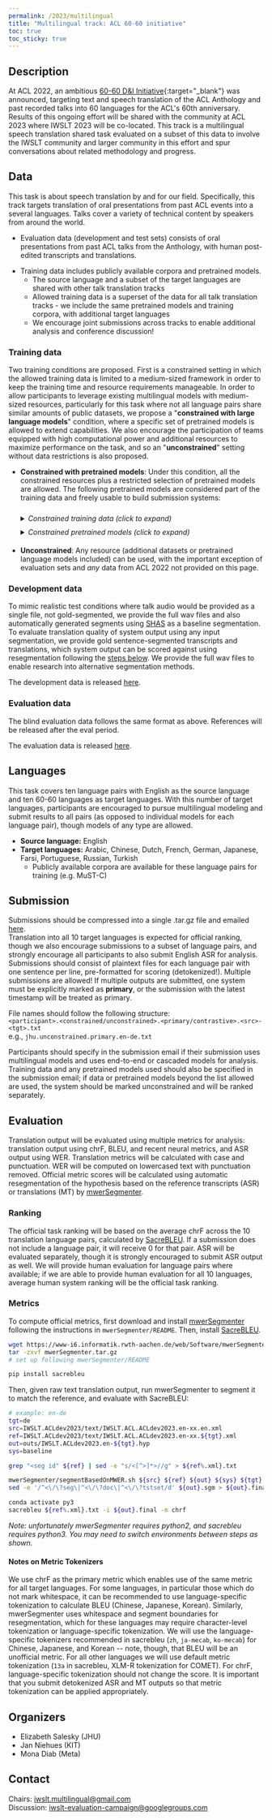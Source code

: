 ```yaml
---
permalink: /2023/multilingual
title: "Multilingual track: ACL 60-60 initiative"
toc: true
toc_sticky: true
---
```


<!--
Markdown notes: comments can be formed as in this example;
bulleted lines start with a - ;
if you want to have a line break either put a blank line in between the text or leave two spaces at the end of the line
-->


## Description

At ACL 2022, an ambitious [60-60 D&I Initiative](https://www.2022.aclweb.org/dispecialinitiative){:target="_blank"} was announced, targeting text and speech translation of the ACL Anthology and past recorded talks into 60 languages for the ACL's 60th anniversary. 
Results of this ongoing effort will be shared with the community at ACL 2023 where IWSLT 2023 will be co-located. 
This track is a multilingual speech translation shared task evaluated on a subset of this data to involve the IWSLT community and larger community in this effort and spur conversations about related methodology and progress.


## Data 

This task is about speech translation by and for our field. Specifically, this track targets translation of oral presentations from past ACL events into a several languages. Talks cover a variety of technical content by speakers from around the world.

* Evaluation data (development and test sets) consists of oral presentations from past ACL talks from the Anthology, with human post-edited transcripts and translations.
<!-- * To adapt to the task domain, terminology lists and abstract (text) translations created for the 60-60 initiative are provided. No in-domain speech translation training data is provided. -->
* Training data includes publicly available corpora and pretrained models.
  * The source language and a subset of the target languages are shared with other talk translation tracks
  * Allowed training data is a superset of the data for all talk translation tracks - we include the same pretrained models and training corpora, with additional target languages
  * We encourage joint submissions across tracks to enable additional analysis and conference discussion!

### Training data

Two training conditions are proposed. First is a constrained setting in which the allowed training data is limited to a medium-sized framework in order to keep the training time and resource requirements manageable. 
In order to allow participants to leverage existing multilingual models with medium-sized resources, particularly for this task where not all language pairs share similar amounts of public datasets, we propose a "**constrained with large language models**" condition, where a specific set of pretrained models is allowed to extend capabilities.
We also encourage the participation of teams equipped with high computational power and additional resources to maximize performance on the task, and so an "**unconstrained**" setting without data restrictions is also proposed.

* **Constrained with pretrained models**: Under this condition, all the constrained resources plus a restricted selection of pretrained models are allowed. The following pretrained models are considered part of the training data and freely usable to build submission systems:  
  <details>
    <summary style="padding-top: 10px;"><em>Constrained training data (click to expand)</em></summary>
   <table><thead><tr><th>Data type</th><th>src lang</th><th>tgt lang</th><th>Training corpus (URL)</th><th>Version</th><th>Comment</th></tr></thead><tbody><tr><td>speech</td><td>en</td><td>--</td><td><a href="http://www.openslr.org/12/">LibriSpeech</a></td><td>v12</td><td></td></tr><tr><td>speech</td><td>en</td><td>--</td><td><a href="https://github.com/srvk/how2-dataset">How2</a></td><td></td><td></td></tr><tr><td>speech</td><td>en</td><td>--</td><td><a href="https://commonvoice.mozilla.org/en/datasets">Mozilla Common Voice</a></td><td>v11.0</td><td></td></tr><tr><td>speech</td><td>en</td><td>--</td><td><a href="https://lium.univ-lemans.fr/en/ted-lium3/">TED LIUM</a></td><td>V2/V3</td><td></td></tr><tr><td>speech</td><td>en</td><td>--</td><td><a href="https://github.com/facebookresearch/voxpopuli">Vox Populi</a></td><td></td><td></td></tr><tr><td>speech-to-text-parallel</td><td>en</td><td>all</td><td><a href="https://ict.fbk.eu/must-c/">MuST-C</a></td><td>v1.2/v2.0/v3.0</td><td>(10) ar, zh, nl, fr, de, ja, fa, pt, ru, tr</td></tr><tr><td>speech-to-text-parallel</td><td>en</td><td>all</td><td><a href="https://github.com/facebookresearch/covost">CoVoST</a></td><td>v2</td><td>(10) ar, zh, nl, fr, de, ja, fa, pt, ru, tr</td></tr><tr><td>speech-to-text-parallel</td><td>en</td><td>all</td><td><a href="https://www.mllp.upv.es/europarl-st/">Europarl-ST</a></td><td>v1.1</td><td>(4) fr, de, pt, tr</td></tr><tr><td>text-parallel</td><td>en</td><td>all</td><td><a href="https://www.statmt.org/europarl/v10/training">Europarl</a></td><td>v10</td><td>(2) fr, de</td></tr><tr><td>text-parallel</td><td>en</td><td>all</td><td><a href="https://www.statmt.org/europarl/v7/training">Europarl</a></td><td>v7</td><td>(4) nl, fr, de, pt</td></tr><tr><td>text-parallel</td><td>en</td><td>all</td><td><a href="https://data.statmt.org/news-commentary/v16/training">NewsCommentary</a></td><td>v16</td><td>(8) ar, zh, nl, fr, de, ja, pt, ru</td></tr><tr><td>text-parallel</td><td>en</td><td>all</td><td><a href="https://opus.nlpl.eu/OpenSubtitles-v2018.php">OpenSubtitles</a></td><td>v2018</td><td>(10) ar, zh, nl, fr, de, ja, fa, pt, ru, tr</td></tr><tr><td>text-parallel</td><td>en</td><td>de</td><td><a href="https://object.pouta.csc.fi/OPUS-TED2020/v1/tmx/de-en.tmx.gz">TED2020</a></td><td>v1</td><td>(1) de</td></tr><tr><td>text-parallel</td><td>en</td><td>ja</td><td><a href="https://www.kecl.ntt.co.jp/icl/lirg/jparacrawl/">JParaCrawl</a></td><td></td><td>(1) ja</td></tr><tr><td>text-parallel</td><td>en</td><td>all</td><td><a href="https://opus.nlpl.eu/Tatoeba.php">Tatoeba</a></td><td>v2022-03-03</td><td>(10) ar, zh, nl, fr, de, ja, fa, pt, ru, tr</td></tr><tr><td>text-parallel</td><td>en</td><td>de</td><td><a href="https://object.pouta.csc.fi/OPUS-ELRC-CORDIS_News/v1/tmx/de-en.tmx.gz">ELRC-CORDIS_News</a></td><td>v1</td><td>(1) de</td></tr></tbody></table>
  </details>

  <details>
    <summary style="padding-top: 10px; padding-bottom: 5px;"><em>Constrained pretrained models (click to expand)</em></summary><ul>
      <li><a href="https://github.com/pytorch/fairseq/blob/main/examples/wav2vec/README.md">wav2vec 2.0</a></li>
      <li><a href="https://github.com/pytorch/fairseq/tree/main/examples/hubert">HuBERT</a></li>
      <li><a href="https://github.com/microsoft/unilm/tree/master/wavlm">WavLM</a></li>
      <li><a href="https://github.com/microsoft/unilm/tree/master/speechlm">SpeechLM</a></li>
      <li><a href="https://github.com/facebookresearch/fairseq/tree/main/examples/data2vec">data2vec</a></li>
      <li><a href="https://github.com/pytorch/fairseq/blob/main/examples/mbart/README.md">MBART</a></li>
      <li><a href="https://github.com/pytorch/fairseq/tree/main/examples/multilingual#mbart50-models">MBART50</a></li>
      <li><a href="https://github.com/pytorch/fairseq/tree/main/examples/m2m_100">M2M100</a></li>
      <li><a href="https://github.com/microsoft/unilm/tree/master/deltalm">Delta LM</a></li>
      <li><a href="https://github.com/google-research/text-to-text-transfer-transformer">T5</a></li>
      <li><a href="https://huggingface.co/bigscience/bloom-560m#model-details">BLOOM (Note: only the smaller 560m parameter version)</a></li></ul>
  </details>

* **Unconstrained**: Any resource (additional datasets or pretrained language models included) can be used, with the important exception of evaluation sets and *any* data from ACL 2022 not provided on this page. 


### Development data

To mimic realistic test conditions where talk audio would be provided as a single file, not gold-segmented, we provide the full wav files and also automatically generated segments using [SHAS](https://github.com/mt-upc/SHAS) as a baseline segmentation. 
To evaluate translation quality of system output using any input segmentation, we provide gold sentence-segmented transcripts and translations, which system output can be scored against using resegmentation following the [steps below](#evaluation). 
We provide the full wav files to enable research into alternative segmentation methods. 

The development data is released [here](http://i13pc106.ira.uka.de/~jniehues/IWSLT-SLT/data/eval/en-xx/IWSLT-SLT.ACLdev2023.en-xx.tgz).

### Evaluation data

The blind evaluation data follows the same format as above. References will be released after the eval period. 

The evaluation data is released [here](https://livejohnshopkins-my.sharepoint.com/:u:/g/personal/esalesk1_jh_edu/ERCOi9DV57FBhE56BpMFOY0BAgvKpimZzRPgUr8LOGHh2w?e=99Tea1).


## Languages

This task covers ten language pairs with English as the source language and ten 60-60 languages as target languages. 
With this number of target languages, participants are encouraged to pursue multilingual modeling and submit results to all pairs (as opposed to individual models for each language pair), though models of any type are allowed. 

* **Source language:** English
* **Target languages:** Arabic, Chinese, Dutch, French, German, Japanese, Farsi, Portuguese, Russian, Turkish
  * Publicly available corpora are available for these language pairs for training (e.g. MuST-C) 

<!-- 
## Baselines

Links to the baselines to be used (descriptions, publications and/or links to models, code) 
-->


## Submission

Submissions should be compressed into a single .tar.gz file and emailed [here](mailto:iwslt.multilingual@gmail.com).  
Translation into all 10 target languages is expected for official ranking, though we also encourage submissions to a subset of language pairs, and strongly encourage all participants to also submit English ASR for analysis.  
Submissions should consist of plaintext files for each language pair with one sentence per line, pre-formatted for scoring (detokenized!).
Multiple submissions are allowed! If multiple outputs are submitted, one system must be explicitly marked as **primary**, or the submission with the latest timestamp will be treated as primary.  

File names should follow the following structure:  
`<participant>.<constrained/unconstrained>.<primary/contrastive>.<src>-<tgt>.txt`  
e.g., `jhu.unconstrained.primary.en-de.txt`
  
Participants should specify in the submission email if their submission uses multilingual models and uses end-to-end or cascaded models for analysis. 
Training data and any pretrained models used should also be specified in the submission email; if data or pretrained models beyond the list allowed are used, the system should be marked unconstrained and will be ranked separately.


## Evaluation

Translation output will be evaluated using multiple metrics for analysis: translation output using chrF, BLEU, and recent neural metrics, and ASR output using WER. 
Translation metrics will be calculated with case and punctuation. 
WER will be computed on lowercased text with punctuation removed. 
Official metric scores will be calculated using automatic resegmentation of the hypothesis based on the reference transcripts (ASR) or translations (MT) by [mwerSegmenter](https://www-i6.informatik.rwth-aachen.de/web/Software/mwerSegmenter.tar.gz). 

### Ranking

The official task ranking will be based on the average chrF across the 10 translation language pairs, calculated by [SacreBLEU](https://github.com/mjpost/sacrebleu). 
If a submission does not include a language pair, it will receive 0 for that pair.
ASR will be evaluated separately, though it is strongly encouraged to submit ASR output as well.
We will provide human evaluation for language pairs where available; if we are able to provide human evaluation for all 10 languages, average human system ranking will be the official task ranking.

### Metrics

To compute official metrics, first download and install [mwerSegmenter](https://www-i6.informatik.rwth-aachen.de/web/Software/mwerSegmenter.tar.gz) following the instructions in `mwerSegmenter/README`.
Then, install [SacreBLEU](https://github.com/mjpost/sacrebleu#installation). 
```bash
wget https://www-i6.informatik.rwth-aachen.de/web/Software/mwerSegmenter.tar.gz
tar -zxvf mwerSegmenter.tar.gz
# set up following mwerSegmenter/README

pip install sacrebleu
```

Then, given raw text translation output, run mwerSegmenter to segment it to match the reference, and evaluate with SacreBLEU:
```bash
# example: en-de
tgt=de
src=IWSLT.ACLdev2023/text/IWSLT.ACL.ACLdev2023.en-xx.en.xml
ref=IWSLT.ACLdev2023/text/IWSLT.ACL.ACLdev2023.en-xx.${tgt}.xml
out=outs/IWSLT.ACLdev2023.en-${tgt}.hyp
sys=baseline

grep "<seg id" ${ref} | sed -e "s/<[^>]*>//g" > ${ref%.xml}.txt

mwerSegmenter/segmentBasedOnMWER.sh ${src} ${ref} ${out} ${sys} ${tgt} ${out}.sgm no_normalize 1
sed -e '/^<\/\?seg\|^<\/\?doc\|^<\/\?tstset/d' ${out}.sgm > ${out}.final

conda activate py3
sacrebleu ${ref%.xml}.txt -i ${out}.final -m chrf
```
*Note: unfortunately mwerSegmenter requires python2, and sacrebleu requires python3. You may need to switch environments between steps as shown.* 

#### Notes on Metric Tokenizers

We use chrF as the primary metric which enables use of the same metric for all target languages. 
For some languages, in particular those which do not mark whitespace, it can be recommended to use language-specific tokenization to calculate BLEU (Chinese, Japanese, Korean). 
Similarly, mwerSegmenter uses whitespace and segment boundaries for resegmentation, which for these languages may require character-level tokenization or language-specific tokenization. 
We will use the language-specific tokenizers recommended in sacrebleu (`zh`, `ja-mecab`, `ko-mecab`) for Chinese, Japanese, and Korean -- note, though, that BLEU will be an unofficial metric.
For all other languages we will use default metric tokenization (`13a` in sacrebleu, XLM-R tokenization for COMET). 
For chrF, language-specific tokenization should not change the score.
It is important that you submit detokenized ASR and MT outputs so that metric tokenization can be applied appropriately.


## Organizers

* Elizabeth Salesky (JHU)
* Jan Niehues (KIT)
* Mona Diab (Meta)


## Contact

Chairs: iwslt.multilingual@gmail.com  
Discussion: <iwslt-evaluation-campaign@googlegroups.com>
